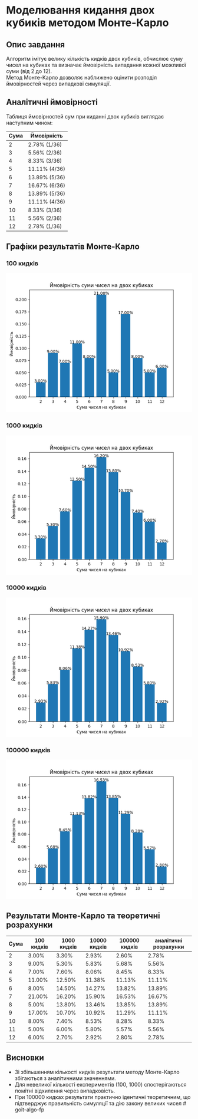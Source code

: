 # Моделювання кидання двох кубиків методом Монте-Карло

## Опис завдання
Алгоритм імітує велику кількість кидків двох кубиків, обчислює суму чисел на кубиках та визначає ймовірність випадання кожної можливої суми (від 2 до 12).  
Метод Монте-Карло дозволяє наближено оцінити розподіл ймовірностей через випадкові симуляції.

## Аналітичні ймовірності
Таблиця ймовірностей сум при киданні двох кубиків виглядає наступним чином:

| Сума | Ймовірність |
|------|-------------|
| 2    | 2.78% (1/36) |
| 3    | 5.56% (2/36) |
| 4    | 8.33% (3/36) |
| 5    | 11.11% (4/36) |
| 6    | 13.89% (5/36) |
| 7    | 16.67% (6/36) |
| 8    | 13.89% (5/36) |
| 9    | 11.11% (4/36) |
| 10   | 8.33% (3/36) |
| 11   | 5.56% (2/36) |
| 12   | 2.78% (1/36) |


## Графіки результатів Монте-Карло

### 100 кидків
![100 кидків](dice_100.png)

### 1000 кидків
![1000 кидків](dice_1000.png)

### 10000 кидків
![10000 кидків](dice_10000.png)

### 100000 кидків
![100000 кидків](dice_100000.png)



## Результати Монте-Карло та теоретичні розрахунки

| Сума | 100 кидків  | 1000 кидків| 10000 кидків  | 100000 кидків | аналітичні розрахунки |
|------|-------------|------------|---------------|----------------|-------------|
| 2    | 3.00%       | 3.30%      | 2.93%         | 2.60%          | 2.78% |
| 3    | 9.00%       | 5.30%      | 5.83%         | 5.68%          | 5.56% |
| 4    | 7.00%       | 7.60%      | 8.06%         | 8.45%          | 8.33% |
| 5    | 11.00%      | 12.50%     | 11.38%        | 11.13%         | 11.11% |
| 6    | 8.00%       | 14.50%     | 14.27%        | 13.82%         | 13.89% |
| 7    | 21.00%      | 16.20%     | 15.90%        | 16.53%         | 16.67% |
| 8    | 5.00%       | 13.80%     | 13.46%        | 13.85%         | 13.89% |
| 9    | 17.00%      | 10.70%     | 10.92%        | 11.29%         | 11.11% |
| 10   | 8.00%       | 7.40%      | 8.53%         | 8.28%          | 8.33% |
| 11   | 5.00%       | 6.00%      | 5.80%         | 5.57%          | 5.56% |
| 12   | 6.00%       | 2.70%      | 2.92%         | 2.80%          | 2.78% |



## Висновки
- Зі збільшенням кількості кидків результати методу Монте-Карло збігаються з аналітичними значеннями.  
- Для невеликої кількості експериментів (100, 1000) спостерігаються помітні відхилення через випадковість.  
- При 100000 кидках результати практично ідентичні теоретичним, що підтверджує правильність симуляції та дію закону великих чисел
#   g o i t - a l g o - f p 
 
 